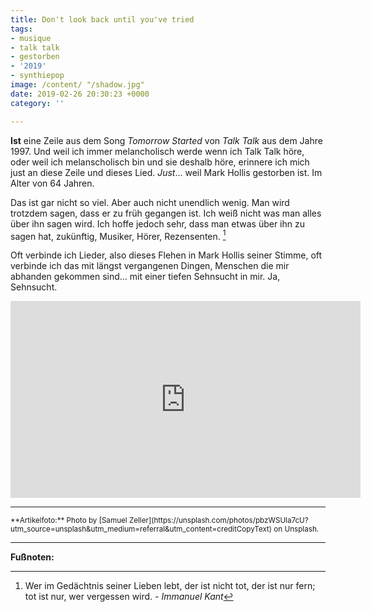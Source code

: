 ```yaml
---
title: Don't look back until you've tried
tags:
- musique
- talk talk
- gestorben
- '2019'
- synthiepop
image: /content/ "/shadow.jpg"
date: 2019-02-26 20:30:23 +0000
category: ''

---
```

**Ist** eine Zeile aus dem Song *Tomorrow Started* von *Talk Talk* aus dem Jahre 1997. Und weil ich immer melancholisch werde wenn ich Talk Talk höre, oder weil ich melanscholisch bin und sie deshalb höre, erinnere ich mich just an diese Zeile und dieses Lied. *Just*… weil Mark Hollis gestorben ist. Im Alter von 64 Jahren.

Das ist gar nicht so viel. Aber auch nicht unendlich wenig. Man wird trotzdem sagen, dass er zu früh gegangen ist. Ich weiß nicht was man alles über ihn sagen wird. Ich hoffe jedoch sehr, dass man etwas über ihn zu sagen hat, zukünftig, Musiker, Hörer, Rezensenten. [^1]

Oft verbinde ich Lieder, also dieses Flehen in Mark Hollis seiner Stimme, oft verbinde ich das mit längst vergangenen Dingen, Menschen die mir abhanden gekommen sind… mit einer tiefen Sehnsucht in mir. Ja, Sehnsucht.

<iframe width="560" height="315" src="https://www.youtube.com/embed/XQAOdpj7lm4" frameborder="0" allow="accelerometer; autoplay; encrypted-media; gyroscope; picture-in-picture" allowfullscreen></iframe>

---

<small>
**Artikelfoto:** Photo by [Samuel Zeller](https://unsplash.com/photos/pbzWSUla7cU?utm_source=unsplash&utm_medium=referral&utm_content=creditCopyText) on Unsplash.
</small>

---

**Fußnoten:**

[^1]: Wer im Gedächtnis seiner Lieben lebt, der ist nicht tot, der ist nur fern; tot ist nur, wer vergessen wird. - *Immanuel Kant*
